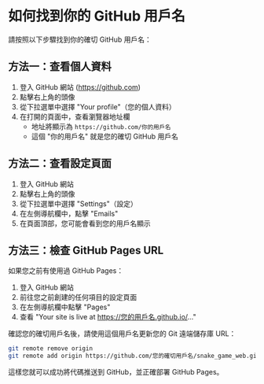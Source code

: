 # 如何找到你的 GitHub 用戶名

請按照以下步驟找到你的確切 GitHub 用戶名：

## 方法一：查看個人資料

1. 登入 GitHub 網站 (https://github.com)
2. 點擊右上角的頭像
3. 從下拉選單中選擇 "Your profile"（您的個人資料）
4. 在打開的頁面中，查看瀏覽器地址欄
   - 地址將顯示為 `https://github.com/你的用戶名`
   - 這個 "你的用戶名" 就是您的確切 GitHub 用戶名

## 方法二：查看設定頁面

1. 登入 GitHub 網站
2. 點擊右上角的頭像
3. 從下拉選單中選擇 "Settings"（設定）
4. 在左側導航欄中，點擊 "Emails"
5. 在頁面頂部，您可能會看到您的用戶名顯示

## 方法三：檢查 GitHub Pages URL

如果您之前有使用過 GitHub Pages：

1. 登入 GitHub 網站
2. 前往您之前創建的任何項目的設定頁面
3. 在左側導航欄中點擊 "Pages"
4. 查看 "Your site is live at https://您的用戶名.github.io/..."

確認您的確切用戶名後，請使用這個用戶名更新您的 Git 遠端儲存庫 URL：

```bash
git remote remove origin
git remote add origin https://github.com/您的確切用戶名/snake_game_web.git
```

這樣您就可以成功將代碼推送到 GitHub，並正確部署 GitHub Pages。 